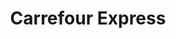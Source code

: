 ---
title: "Carrefour Express"
url: /madrid/carrefour-express-calle-de-san-bernardo-3/
shop: supermercado
---